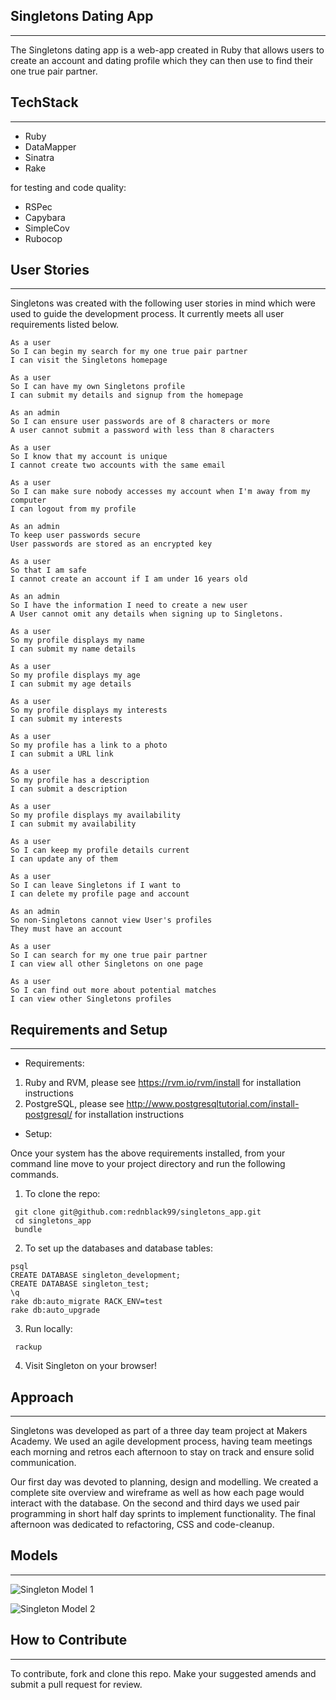 ## Singletons Dating App
------------------------

The Singletons dating app is a web-app created in Ruby that allows users to create an account and dating profile which they can then use to find their one true pair partner. 

## TechStack
-------

* Ruby
* DataMapper
* Sinatra
* Rake

for testing and code quality:
* RSPec
* Capybara
* SimpleCov
* Rubocop


## User Stories
---------------

Singletons was created with the following user stories in mind which were used to guide the development process. It currently meets all user requirements listed below. 

```
As a user
So I can begin my search for my one true pair partner
I can visit the Singletons homepage

As a user
So I can have my own Singletons profile
I can submit my details and signup from the homepage

As an admin
So I can ensure user passwords are of 8 characters or more
A user cannot submit a password with less than 8 characters

As a user
So I know that my account is unique
I cannot create two accounts with the same email

As a user
So I can make sure nobody accesses my account when I'm away from my computer
I can logout from my profile

As an admin
To keep user passwords secure
User passwords are stored as an encrypted key

As a user
So that I am safe
I cannot create an account if I am under 16 years old

As an admin
So I have the information I need to create a new user
A User cannot omit any details when signing up to Singletons.

As a user
So my profile displays my name
I can submit my name details

As a user
So my profile displays my age
I can submit my age details

As a user
So my profile displays my interests
I can submit my interests

As a user
So my profile has a link to a photo
I can submit a URL link

As a user
So my profile has a description
I can submit a description

As a user
So my profile displays my availability
I can submit my availability

As a user
So I can keep my profile details current
I can update any of them

As a user
So I can leave Singletons if I want to
I can delete my profile page and account

As an admin
So non-Singletons cannot view User's profiles
They must have an account

As a user
So I can search for my one true pair partner
I can view all other Singletons on one page

As a user
So I can find out more about potential matches
I can view other Singletons profiles
```

## Requirements and Setup
--------

- Requirements:

 1. Ruby and RVM, please see https://rvm.io/rvm/install for installation instructions
 2. PostgreSQL, please see http://www.postgresqltutorial.com/install-postgresql/ for installation instructions

- Setup:

Once your system has the above requirements installed, from your command line move to your project directory and run the following commands.

 1. To clone the repo:

```
 git clone git@github.com:rednblack99/singletons_app.git
 cd singletons_app
 bundle
```

 2. To set up the databases and database tables:

 ```
 psql
 CREATE DATABASE singleton_development;
 CREATE DATABASE singleton_test;
 \q
 rake db:auto_migrate RACK_ENV=test
 rake db:auto_upgrade
```

 3. Run locally:

```
 rackup
```

 4. Visit Singleton on your browser!

## Approach
-------------

Singletons was developed as part of a three day team project at Makers Academy. We used an agile development process, having team meetings each morning and retros each afternoon to stay on track and ensure solid communication.

Our first day was devoted to planning, design and modelling. We created a complete site overview and wireframe as well as how each page would interact with the database. On the second and third days we used pair programming in short half day sprints to implement functionality. The final afternoon was dedicated to refactoring, CSS and code-cleanup. 

## Models
-------------

![Singleton Model 1](https://i.imgur.com/PmKVYoF.png "Singleton Model 1")

![Singleton Model 2](https://i.imgur.com/9QIGnqO.png "Singleton Model 2")

## How to Contribute
-------------

To contribute, fork and clone this repo. Make your suggested amends and submit a pull request for review.
